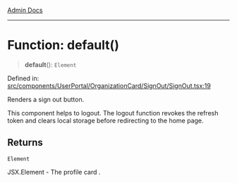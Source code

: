 [Admin Docs](/)

***

# Function: default()

> **default**(): `Element`

Defined in: [src/components/UserPortal/OrganizationCard/SignOut/SignOut.tsx:19](https://github.com/PalisadoesFoundation/talawa-admin/blob/main/src/components/UserPortal/OrganizationCard/SignOut/SignOut.tsx#L19)

Renders a sign out button.

This component helps to logout.
The logout function revokes the refresh token and clears local storage before redirecting to the home page.

## Returns

`Element`

JSX.Element - The profile card .
